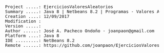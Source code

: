 <pre>
Project .....: EjerciciosValoresAleatorios
Summary .....: Java 8 | Netbeans 8.2 | Programas - Valores Aleatorios - Exercises
Creation ....: 12/09/2017
Modification : 
Version .....: 
Author ......: José A. Pacheco Ondoño - joanpaon@gmail.com
Platform ....: Java 8
IDE .........: NetBeans 8.2
Remote ......: https://github.com/joanpaon/EjerciciosValoresAleatorios.git
</pre>
